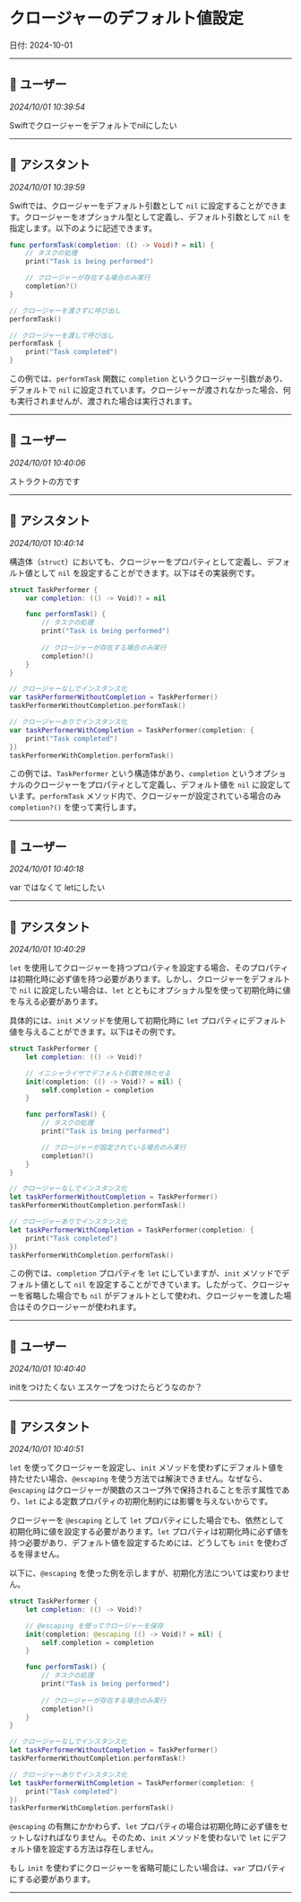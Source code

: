 # クロージャーのデフォルト値設定

日付: 2024-10-01

---

## 👤 ユーザー
*2024/10/01 10:39:54*

Swiftでクロージャーをデフォルトでnilにしたい

---

## 🤖 アシスタント
*2024/10/01 10:39:59*

Swiftでは、クロージャーをデフォルト引数として `nil` に設定することができます。クロージャーをオプショナル型として定義し、デフォルト引数として `nil` を指定します。以下のように記述できます。

```swift
func performTask(completion: (() -> Void)? = nil) {
    // タスクの処理
    print("Task is being performed")

    // クロージャーが存在する場合のみ実行
    completion?()
}

// クロージャーを渡さずに呼び出し
performTask()

// クロージャーを渡して呼び出し
performTask {
    print("Task completed")
}
```

この例では、`performTask` 関数に `completion` というクロージャー引数があり、デフォルトで `nil` に設定されています。クロージャーが渡されなかった場合、何も実行されませんが、渡された場合は実行されます。

---

## 👤 ユーザー
*2024/10/01 10:40:06*

ストラクトの方です

---

## 🤖 アシスタント
*2024/10/01 10:40:14*

構造体（`struct`）においても、クロージャーをプロパティとして定義し、デフォルト値として `nil` を設定することができます。以下はその実装例です。

```swift
struct TaskPerformer {
    var completion: (() -> Void)? = nil

    func performTask() {
        // タスクの処理
        print("Task is being performed")
        
        // クロージャーが存在する場合のみ実行
        completion?()
    }
}

// クロージャーなしでインスタンス化
var taskPerformerWithoutCompletion = TaskPerformer()
taskPerformerWithoutCompletion.performTask()

// クロージャーありでインスタンス化
var taskPerformerWithCompletion = TaskPerformer(completion: {
    print("Task completed")
})
taskPerformerWithCompletion.performTask()
```

この例では、`TaskPerformer` という構造体があり、`completion` というオプショナルのクロージャーをプロパティとして定義し、デフォルト値を `nil` に設定しています。`performTask` メソッド内で、クロージャーが設定されている場合のみ `completion?()` を使って実行します。

---

## 👤 ユーザー
*2024/10/01 10:40:18*

var ではなくて letにしたい

---

## 🤖 アシスタント
*2024/10/01 10:40:29*

`let` を使用してクロージャーを持つプロパティを設定する場合、そのプロパティは初期化時に必ず値を持つ必要があります。しかし、クロージャーをデフォルトで `nil` に設定したい場合は、`let` とともにオプショナル型を使って初期化時に値を与える必要があります。

具体的には、`init` メソッドを使用して初期化時に `let` プロパティにデフォルト値を与えることができます。以下はその例です。

```swift
struct TaskPerformer {
    let completion: (() -> Void)?

    // イニシャライザでデフォルト引数を持たせる
    init(completion: (() -> Void)? = nil) {
        self.completion = completion
    }

    func performTask() {
        // タスクの処理
        print("Task is being performed")

        // クロージャーが設定されている場合のみ実行
        completion?()
    }
}

// クロージャーなしでインスタンス化
let taskPerformerWithoutCompletion = TaskPerformer()
taskPerformerWithoutCompletion.performTask()

// クロージャーありでインスタンス化
let taskPerformerWithCompletion = TaskPerformer(completion: {
    print("Task completed")
})
taskPerformerWithCompletion.performTask()
```

この例では、`completion` プロパティを `let` にしていますが、`init` メソッドでデフォルト値として `nil` を設定することができています。したがって、クロージャーを省略した場合でも `nil` がデフォルトとして使われ、クロージャーを渡した場合はそのクロージャーが使われます。

---

## 👤 ユーザー
*2024/10/01 10:40:40*

initをつけたくない エスケープをつけたらどうなのか？

---

## 🤖 アシスタント
*2024/10/01 10:40:51*

`let` を使ってクロージャーを設定し、`init` メソッドを使わずにデフォルト値を持たせたい場合、`@escaping` を使う方法では解決できません。なぜなら、`@escaping` はクロージャーが関数のスコープ外で保持されることを示す属性であり、`let` による定数プロパティの初期化制約には影響を与えないからです。

クロージャーを `@escaping` として `let` プロパティにした場合でも、依然として初期化時に値を設定する必要があります。`let` プロパティは初期化時に必ず値を持つ必要があり、デフォルト値を設定するためには、どうしても `init` を使わざるを得ません。

以下に、`@escaping` を使った例を示しますが、初期化方法については変わりません。

```swift
struct TaskPerformer {
    let completion: (() -> Void)?

    // @escaping を使ってクロージャーを保存
    init(completion: @escaping (() -> Void)? = nil) {
        self.completion = completion
    }

    func performTask() {
        // タスクの処理
        print("Task is being performed")
        
        // クロージャーが存在する場合のみ実行
        completion?()
    }
}

// クロージャーなしでインスタンス化
let taskPerformerWithoutCompletion = TaskPerformer()
taskPerformerWithoutCompletion.performTask()

// クロージャーありでインスタンス化
let taskPerformerWithCompletion = TaskPerformer(completion: {
    print("Task completed")
})
taskPerformerWithCompletion.performTask()
```

`@escaping` の有無にかかわらず、`let` プロパティの場合は初期化時に必ず値をセットしなければなりません。そのため、`init` メソッドを使わないで `let` にデフォルト値を設定する方法は存在しません。

もし `init` を使わずにクロージャーを省略可能にしたい場合は、`var` プロパティにする必要があります。

---
